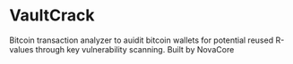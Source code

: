 # VaultCrack
Bitcoin transaction analyzer to auidit bitcoin wallets for potential reused R-values through key vulnerability scanning. Built by NovaCore
